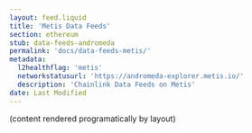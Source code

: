 ```yaml
---
layout: feed.liquid
title: 'Metis Data Feeds'
section: ethereum
stub: data-feeds-andromeda
permalink: 'docs/data-feeds-metis/'
metadata:
  l2healthflag: 'metis'
  networkstatusurl: 'https://andromeda-explorer.metis.io/'
  description: 'Chainlink Data Feeds on Metis'
date: Last Modified
---
```


(content rendered programatically by layout)
